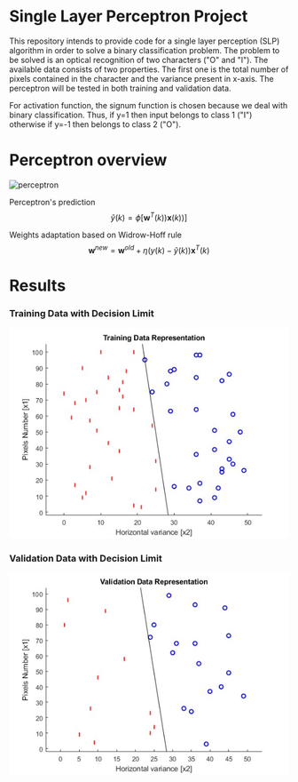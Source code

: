 # Single Layer Perceptron Project
This repository intends to provide code for a single layer perception (SLP) algorithm in order to solve a binary classification problem. 
The problem to be solved is an optical recognition of two characters ("O" and "I"). The available data consists of two properties. The first one is the total number of pixels contained in the character and the variance present in x-axis.
The perceptron will be tested in both training and validation data.

For  activation function, the signum function is chosen because we deal with binary classification. Thus, if y=1 then input belongs to class 1 ("I") otherwise if y=-1 then belongs to class 2 ("O").


# Perceptron overview
![perceptron](https://github.com/SpPap/Single-Layer-Perceptron/assets/52887728/fafa2d0c-59f3-4d89-8ce0-5efe5eaa8c6d)

Perceptron's prediction
$$\widehat{y}(k) = \phi[\mathbf{w}^T(k))\mathbf{x}(k))]$$

Weights adaptation based on Widrow-Hoff rule
$$\mathbf{w}^{new} = \mathbf{w}^{old} + \eta(y(k)-\hat{y}(k))\mathbf{x}^T(k) $$

# Results
### Training Data with Decision Limit
![training data](https://github.com/SpPap/Single-Layer-Perceptron/blob/main/results/trainingData.jpg?raw=true) 

### Validation Data with Decision Limit
![validating data](https://github.com/SpPap/Single-Layer-Perceptron/blob/main/results/validationData.jpg?raw=true) 
